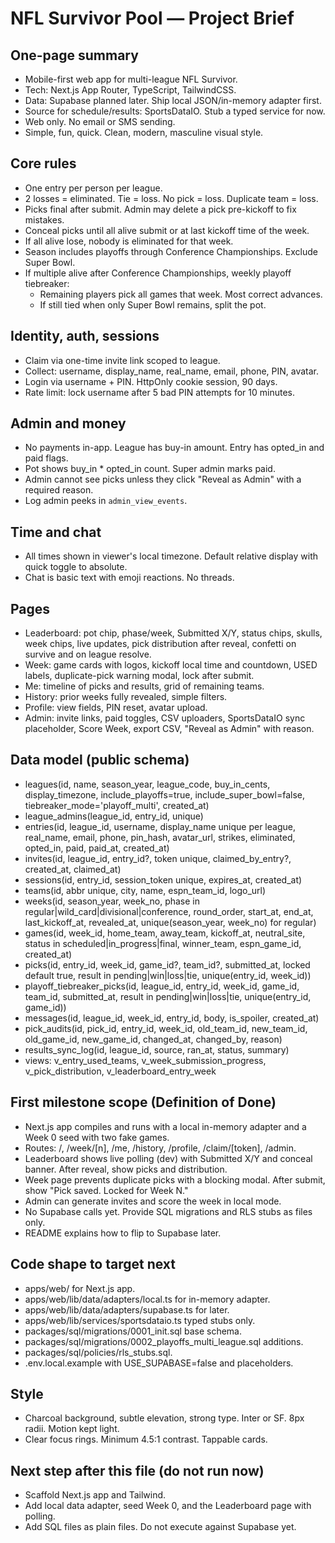 # NFL Survivor Pool — Project Brief

## One-page summary
- Mobile-first web app for multi-league NFL Survivor.
- Tech: Next.js App Router, TypeScript, TailwindCSS.
- Data: Supabase planned later. Ship local JSON/in-memory adapter first.
- Source for schedule/results: SportsDataIO. Stub a typed service for now.
- Web only. No email or SMS sending.
- Simple, fun, quick. Clean, modern, masculine visual style.

## Core rules
- One entry per person per league.
- 2 losses = eliminated. Tie = loss. No pick = loss. Duplicate team = loss.
- Picks final after submit. Admin may delete a pick pre-kickoff to fix mistakes.
- Conceal picks until all alive submit or at last kickoff time of the week.
- If all alive lose, nobody is eliminated for that week.
- Season includes playoffs through Conference Championships. Exclude Super Bowl.
- If multiple alive after Conference Championships, weekly playoff tiebreaker:
  - Remaining players pick all games that week. Most correct advances.
  - If still tied when only Super Bowl remains, split the pot.

## Identity, auth, sessions
- Claim via one-time invite link scoped to league.
- Collect: username, display_name, real_name, email, phone, PIN, avatar.
- Login via username + PIN. HttpOnly cookie session, 90 days.
- Rate limit: lock username after 5 bad PIN attempts for 10 minutes.

## Admin and money
- No payments in-app. League has buy-in amount. Entry has opted_in and paid flags.
- Pot shows buy_in * opted_in count. Super admin marks paid.
- Admin cannot see picks unless they click "Reveal as Admin" with a required reason.
- Log admin peeks in `admin_view_events`.

## Time and chat
- All times shown in viewer's local timezone. Default relative display with quick toggle to absolute.
- Chat is basic text with emoji reactions. No threads.

## Pages
- Leaderboard: pot chip, phase/week, Submitted X/Y, status chips, skulls, week chips, live updates, pick distribution after reveal, confetti on survive and on league resolve.
- Week: game cards with logos, kickoff local time and countdown, USED labels, duplicate-pick warning modal, lock after submit.
- Me: timeline of picks and results, grid of remaining teams.
- History: prior weeks fully revealed, simple filters.
- Profile: view fields, PIN reset, avatar upload.
- Admin: invite links, paid toggles, CSV uploaders, SportsDataIO sync placeholder, Score Week, export CSV, "Reveal as Admin" with reason.

## Data model (public schema)
- leagues(id, name, season_year, league_code, buy_in_cents, display_timezone, include_playoffs=true, include_super_bowl=false, tiebreaker_mode='playoff_multi', created_at)
- league_admins(league_id, entry_id, unique)
- entries(id, league_id, username, display_name unique per league, real_name, email, phone, pin_hash, avatar_url, strikes, eliminated, opted_in, paid, paid_at, created_at)
- invites(id, league_id, entry_id?, token unique, claimed_by_entry?, created_at, claimed_at)
- sessions(id, entry_id, session_token unique, expires_at, created_at)
- teams(id, abbr unique, city, name, espn_team_id, logo_url)
- weeks(id, season_year, week_no, phase in regular|wild_card|divisional|conference, round_order, start_at, end_at, last_kickoff_at, revealed_at, unique(season_year, week_no) for regular)
- games(id, week_id, home_team, away_team, kickoff_at, neutral_site, status in scheduled|in_progress|final, winner_team, espn_game_id, created_at)
- picks(id, entry_id, week_id, game_id?, team_id?, submitted_at, locked default true, result in pending|win|loss|tie, unique(entry_id, week_id))
- playoff_tiebreaker_picks(id, league_id, entry_id, week_id, game_id, team_id, submitted_at, result in pending|win|loss|tie, unique(entry_id, game_id))
- messages(id, league_id, week_id, entry_id, body, is_spoiler, created_at)
- pick_audits(id, pick_id, entry_id, week_id, old_team_id, new_team_id, old_game_id, new_game_id, changed_at, changed_by, reason)
- results_sync_log(id, league_id, source, ran_at, status, summary)
- views: v_entry_used_teams, v_week_submission_progress, v_pick_distribution, v_leaderboard_entry_week

## First milestone scope (Definition of Done)
- Next.js app compiles and runs with a local in-memory adapter and a Week 0 seed with two fake games.
- Routes: /, /week/[n], /me, /history, /profile, /claim/[token], /admin.
- Leaderboard shows live polling (dev) with Submitted X/Y and conceal banner. After reveal, show picks and distribution.
- Week page prevents duplicate picks with a blocking modal. After submit, show "Pick saved. Locked for Week N."
- Admin can generate invites and score the week in local mode.
- No Supabase calls yet. Provide SQL migrations and RLS stubs as files only.
- README explains how to flip to Supabase later.

## Code shape to target next
- apps/web/ for Next.js app.
- apps/web/lib/data/adapters/local.ts for in-memory adapter.
- apps/web/lib/data/adapters/supabase.ts for later.
- apps/web/lib/services/sportsdataio.ts typed stubs only.
- packages/sql/migrations/0001_init.sql base schema.
- packages/sql/migrations/0002_playoffs_multi_league.sql additions.
- packages/sql/policies/rls_stubs.sql.
- .env.local.example with USE_SUPABASE=false and placeholders.

## Style
- Charcoal background, subtle elevation, strong type. Inter or SF. 8px radii. Motion kept light.
- Clear focus rings. Minimum 4.5:1 contrast. Tappable cards.

## Next step after this file (do not run now)
- Scaffold Next.js app and Tailwind.
- Add local data adapter, seed Week 0, and the Leaderboard page with polling.
- Add SQL files as plain files. Do not execute against Supabase yet.